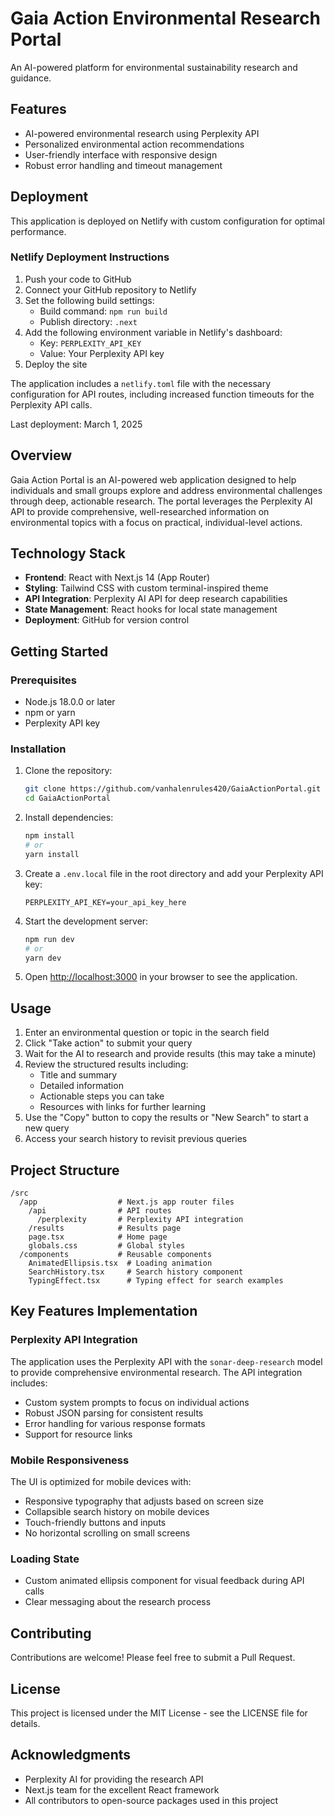 # Gaia Action Environmental Research Portal

An AI-powered platform for environmental sustainability research and guidance.

## Features

- AI-powered environmental research using Perplexity API
- Personalized environmental action recommendations
- User-friendly interface with responsive design
- Robust error handling and timeout management

## Deployment

This application is deployed on Netlify with custom configuration for optimal performance.

### Netlify Deployment Instructions

1. Push your code to GitHub
2. Connect your GitHub repository to Netlify
3. Set the following build settings:
   - Build command: `npm run build`
   - Publish directory: `.next`
4. Add the following environment variable in Netlify's dashboard:
   - Key: `PERPLEXITY_API_KEY`
   - Value: Your Perplexity API key
5. Deploy the site

The application includes a `netlify.toml` file with the necessary configuration for API routes, including increased function timeouts for the Perplexity API calls.

Last deployment: March 1, 2025

## Overview

Gaia Action Portal is an AI-powered web application designed to help individuals and small groups explore and address environmental challenges through deep, actionable research. The portal leverages the Perplexity AI API to provide comprehensive, well-researched information on environmental topics with a focus on practical, individual-level actions.

## Technology Stack

- **Frontend**: React with Next.js 14 (App Router)
- **Styling**: Tailwind CSS with custom terminal-inspired theme
- **API Integration**: Perplexity AI API for deep research capabilities
- **State Management**: React hooks for local state management
- **Deployment**: GitHub for version control

## Getting Started

### Prerequisites

- Node.js 18.0.0 or later
- npm or yarn
- Perplexity API key

### Installation

1. Clone the repository:
   ```bash
   git clone https://github.com/vanhalenrules420/GaiaActionPortal.git
   cd GaiaActionPortal
   ```

2. Install dependencies:
   ```bash
   npm install
   # or
   yarn install
   ```

3. Create a `.env.local` file in the root directory and add your Perplexity API key:
   ```
   PERPLEXITY_API_KEY=your_api_key_here
   ```

4. Start the development server:
   ```bash
   npm run dev
   # or
   yarn dev
   ```

5. Open [http://localhost:3000](http://localhost:3000) in your browser to see the application.

## Usage

1. Enter an environmental question or topic in the search field
2. Click "Take action" to submit your query
3. Wait for the AI to research and provide results (this may take a minute)
4. Review the structured results including:
   - Title and summary
   - Detailed information
   - Actionable steps you can take
   - Resources with links for further learning
5. Use the "Copy" button to copy the results or "New Search" to start a new query
6. Access your search history to revisit previous queries

## Project Structure

```
/src
  /app                  # Next.js app router files
    /api                # API routes
      /perplexity       # Perplexity API integration
    /results            # Results page
    page.tsx            # Home page
    globals.css         # Global styles
  /components           # Reusable components
    AnimatedEllipsis.tsx  # Loading animation
    SearchHistory.tsx     # Search history component
    TypingEffect.tsx      # Typing effect for search examples
```

## Key Features Implementation

### Perplexity API Integration

The application uses the Perplexity API with the `sonar-deep-research` model to provide comprehensive environmental research. The API integration includes:

- Custom system prompts to focus on individual actions
- Robust JSON parsing for consistent results
- Error handling for various response formats
- Support for resource links

### Mobile Responsiveness

The UI is optimized for mobile devices with:

- Responsive typography that adjusts based on screen size
- Collapsible search history on mobile devices
- Touch-friendly buttons and inputs
- No horizontal scrolling on small screens

### Loading State

- Custom animated ellipsis component for visual feedback during API calls
- Clear messaging about the research process

## Contributing

Contributions are welcome! Please feel free to submit a Pull Request.

## License

This project is licensed under the MIT License - see the LICENSE file for details.

## Acknowledgments

- Perplexity AI for providing the research API
- Next.js team for the excellent React framework
- All contributors to open-source packages used in this project